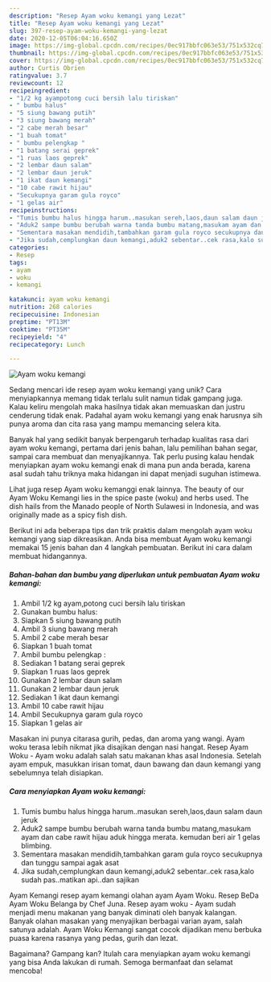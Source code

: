 ```yaml
---
description: "Resep Ayam woku kemangi yang Lezat"
title: "Resep Ayam woku kemangi yang Lezat"
slug: 397-resep-ayam-woku-kemangi-yang-lezat
date: 2020-12-05T06:04:16.650Z
image: https://img-global.cpcdn.com/recipes/0ec917bbfc063e53/751x532cq70/ayam-woku-kemangi-foto-resep-utama.jpg
thumbnail: https://img-global.cpcdn.com/recipes/0ec917bbfc063e53/751x532cq70/ayam-woku-kemangi-foto-resep-utama.jpg
cover: https://img-global.cpcdn.com/recipes/0ec917bbfc063e53/751x532cq70/ayam-woku-kemangi-foto-resep-utama.jpg
author: Curtis Obrien
ratingvalue: 3.7
reviewcount: 12
recipeingredient:
- "1/2 kg ayampotong cuci bersih lalu tiriskan"
- " bumbu halus"
- "5 siung bawang putih"
- "3 siung bawang merah"
- "2 cabe merah besar"
- "1 buah tomat"
- " bumbu pelengkap "
- "1 batang serai geprek"
- "1 ruas laos geprek"
- "2 lembar daun salam"
- "2 lembar daun jeruk"
- "1 ikat daun kemangi"
- "10 cabe rawit hijau"
- "Secukupnya garam gula royco"
- "1 gelas air"
recipeinstructions:
- "Tumis bumbu halus hingga harum..masukan sereh,laos,daun salam daun jeruk"
- "Aduk2 sampe bumbu berubah warna tanda bumbu matang,masukam ayam dan cabe rawit hijau aduk hingga merata. kemudan beri air 1 gelas blimbing."
- "Sementara masakan mendidih,tambahkan garam gula royco secukupnya dan tunggu sampai agak asat"
- "Jika sudah,cemplungkan daun kemangi,aduk2 sebentar..cek rasa,kalo sudah pas..matikan api..dan sajikan"
categories:
- Resep
tags:
- ayam
- woku
- kemangi

katakunci: ayam woku kemangi 
nutrition: 268 calories
recipecuisine: Indonesian
preptime: "PT13M"
cooktime: "PT35M"
recipeyield: "4"
recipecategory: Lunch

---
```



![Ayam woku kemangi](https://img-global.cpcdn.com/recipes/0ec917bbfc063e53/751x532cq70/ayam-woku-kemangi-foto-resep-utama.jpg)

Sedang mencari ide resep ayam woku kemangi yang unik? Cara menyiapkannya memang tidak terlalu sulit namun tidak gampang juga. Kalau keliru mengolah maka hasilnya tidak akan memuaskan dan justru cenderung tidak enak. Padahal ayam woku kemangi yang enak harusnya sih punya aroma dan cita rasa yang mampu memancing selera kita.

Banyak hal yang sedikit banyak berpengaruh terhadap kualitas rasa dari ayam woku kemangi, pertama dari jenis bahan, lalu pemilihan bahan segar, sampai cara membuat dan menyajikannya. Tak perlu pusing kalau hendak menyiapkan ayam woku kemangi enak di mana pun anda berada, karena asal sudah tahu triknya maka hidangan ini dapat menjadi suguhan istimewa.

Lihat juga resep Ayam woku kemanggi enak lainnya. The beauty of our Ayam Woku Kemangi lies in the spice paste (woku) and herbs used. The dish hails from the Manado people of North Sulawesi in Indonesia, and was originally made as a spicy fish dish.


Berikut ini ada beberapa tips dan trik praktis dalam mengolah ayam woku kemangi yang siap dikreasikan. Anda bisa membuat Ayam woku kemangi memakai 15 jenis bahan dan 4 langkah pembuatan. Berikut ini cara dalam membuat hidangannya.

<!--inarticleads1-->

##### Bahan-bahan dan bumbu yang diperlukan untuk pembuatan Ayam woku kemangi:

1. Ambil 1/2 kg ayam,potong cuci bersih lalu tiriskan
1. Gunakan  bumbu halus:
1. Siapkan 5 siung bawang putih
1. Ambil 3 siung bawang merah
1. Ambil 2 cabe merah besar
1. Siapkan 1 buah tomat
1. Ambil  bumbu pelengkap :
1. Sediakan 1 batang serai geprek
1. Siapkan 1 ruas laos geprek
1. Gunakan 2 lembar daun salam
1. Gunakan 2 lembar daun jeruk
1. Sediakan 1 ikat daun kemangi
1. Ambil 10 cabe rawit hijau
1. Ambil Secukupnya garam gula royco
1. Siapkan 1 gelas air


Masakan ini punya citarasa gurih, pedas, dan aroma yang wangi. Ayam woku terasa lebih nikmat jika disajikan dengan nasi hangat. Resep Ayam Woku - Ayam woku adalah salah satu makanan khas asal Indonesia. Setelah ayam empuk, masukkan irisan tomat, daun bawang dan daun kemangi yang sebelumnya telah disiapkan. 

<!--inarticleads2-->

##### Cara menyiapkan Ayam woku kemangi:

1. Tumis bumbu halus hingga harum..masukan sereh,laos,daun salam daun jeruk
1. Aduk2 sampe bumbu berubah warna tanda bumbu matang,masukam ayam dan cabe rawit hijau aduk hingga merata. kemudan beri air 1 gelas blimbing.
1. Sementara masakan mendidih,tambahkan garam gula royco secukupnya dan tunggu sampai agak asat
1. Jika sudah,cemplungkan daun kemangi,aduk2 sebentar..cek rasa,kalo sudah pas..matikan api..dan sajikan


Ayam Kemangi resep ayam kemangi olahan ayam Ayam Woku. Resep BeDa Ayam Woku Belanga by Chef Juna. Resep ayam woku - Ayam sudah menjadi menu makanan yang banyak diminati oleh banyak kalangan. Banyak olahan masakan yang menyajikan berbagai varian ayam, salah satunya adalah. Ayam Woku Kemangi sangat cocok dijadikan menu berbuka puasa karena rasanya yang pedas, gurih dan lezat. 

Bagaimana? Gampang kan? Itulah cara menyiapkan ayam woku kemangi yang bisa Anda lakukan di rumah. Semoga bermanfaat dan selamat mencoba!
